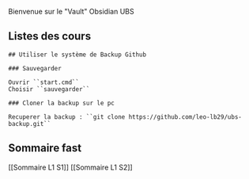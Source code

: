 Bienvenue sur le "Vault" Obsidian UBS

## Listes des cours


```ad-tip
## Utiliser le système de Backup Github

### Sauvegarder

Ouvrir ``start.cmd``
Choisir ``sauvegarder``

### Cloner la backup sur le pc

Recuperer la backup : ``git clone https://github.com/leo-lb29/ubs-backup.git``
```

## Sommaire fast

[[Sommaire L1 S1]]
[[Sommaire L1 S2]]
